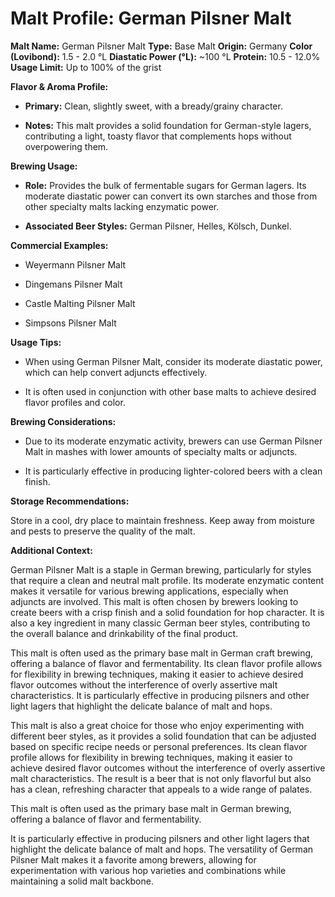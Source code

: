 # Malt Profile: German Pilsner Malt

**Malt Name:** German Pilsner Malt
**Type:** Base Malt
**Origin:** Germany
**Color (Lovibond):** 1.5 - 2.0 °L
**Diastatic Power (°L):** ~100 °L
**Protein:** 10.5 - 12.0%
**Usage Limit:** Up to 100% of the grist

**Flavor & Aroma Profile:**

* **Primary:** Clean, slightly sweet, with a bready/grainy character.

* **Notes:** This malt provides a solid foundation for German-style lagers, contributing a light, toasty flavor that complements hops without overpowering them.

**Brewing Usage:**

* **Role:** Provides the bulk of fermentable sugars for German lagers. Its moderate diastatic power can convert its own starches and those from other specialty malts lacking enzymatic power.

* **Associated Beer Styles:** German Pilsner, Helles, Kölsch, Dunkel.

**Commercial Examples:**

* Weyermann Pilsner Malt

* Dingemans Pilsner Malt

* Castle Malting Pilsner Malt

* Simpsons Pilsner Malt

**Usage Tips:**

* When using German Pilsner Malt, consider its moderate diastatic power, which can help convert adjuncts effectively.

* It is often used in conjunction with other base malts to achieve desired flavor profiles and color.

**Brewing Considerations:**

* Due to its moderate enzymatic activity, brewers can use German Pilsner Malt in mashes with lower amounts of specialty malts or adjuncts.

* It is particularly effective in producing lighter-colored beers with a clean finish.

**Storage Recommendations:**

Store in a cool, dry place to maintain freshness. Keep away from moisture and pests to preserve the quality of the malt.

**Additional Context:**

German Pilsner Malt is a staple in German brewing, particularly for styles that require a clean and neutral malt profile. Its moderate enzymatic content makes it versatile for various brewing applications, especially when adjuncts are involved. This malt is often chosen by brewers looking to create beers with a crisp finish and a solid foundation for hop character. It is also a key ingredient in many classic German beer styles, contributing to the overall balance and drinkability of the final product.

This malt is often used as the primary base malt in German craft brewing, offering a balance of flavor and fermentability. Its clean flavor profile allows for flexibility in brewing techniques, making it easier to achieve desired flavor outcomes without the interference of overly assertive malt characteristics. It is particularly effective in producing pilsners and other light lagers that highlight the delicate balance of malt and hops.

This malt is also a great choice for those who enjoy experimenting with different beer styles, as it provides a solid foundation that can be adjusted based on specific recipe needs or personal preferences. Its clean flavor profile allows for flexibility in brewing techniques, making it easier to achieve desired flavor outcomes without the interference of overly assertive malt characteristics. The result is a beer that is not only flavorful but also has a clean, refreshing character that appeals to a wide range of palates.

This malt is often used as the primary base malt in German brewing, offering a balance of flavor and fermentability.

It is particularly effective in producing pilsners and other light lagers that highlight the delicate balance of malt and hops. The versatility of German Pilsner Malt makes it a favorite among brewers, allowing for experimentation with various hop varieties and combinations while maintaining a solid malt backbone.
